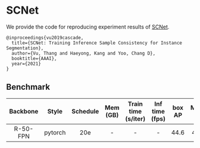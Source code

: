 # SCNet

We provide the code for reproducing experiment results of [SCNet](https://arxiv.org/abs/2012.10150).

```
@inproceedings{vu2019cascade,
  title={SCNet: Training Inference Sample Consistency for Instance Segmentation},
  author={Vu, Thang and Haeyong, Kang and Yoo, Chang D},
  booktitle={AAAI},
  year={2021}
}
```

## Benchmark

| Backbone |  Style  | Schedule | Mem (GB) | Train time (s/iter) | Inf time (fps) | box AP | Mask AP |                   Download                   |
|:--------:|:-------:|:--------:|:--------:|:-------------------:|:--------------:|:------:|:-------:|:--------------------------------------------:|
| R-50-FPN |pytorch  |  20e     |    -     |          -          |        -       |  44.6  |  40.0   | [model](https://drive.google.com/file/d/1X81YEyy7m_yup3Q0tVl8jRhD3RNdEhlz/view?usp=sharing) |
